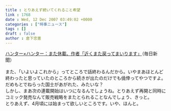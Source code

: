 ```yaml
---
title : とりあえず続いてくれること希望
link : 1768
date : Wed, 12 Dec 2007 03:49:02 +0000
categories : ["時事ニュース"]
tags : []
draft : false
author : 倉下忠憲
---
```


<A HREF="http://mainichi.jp/enta/mantan/news/20071210mog00m200017000c.html" TARGET="_blank">ハンター×ハンター：また休載、作者「近くまた戻ってまいります」</A>（毎日新聞）<BR><BR>また、「いよいよこれから」ってところで話終わるんだから。いやまあほとんど終わったと思っていたのところから続きが出たのだけでも僥倖ってやつですよ。だめもとでねらった国士があがれた、みたいな？<BR>しかし、まあ次の連載開始はいつになるんでしょうね。とりあえず再開と同時にコミック発売なんて販売戦略をまたとられることなんでしょう、きっと。<BR>とりあえず、4月頃には始まって欲しいところです。いや、ほんと。<BR><br><br>
